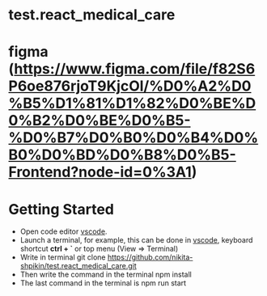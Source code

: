 # test.react_medical_care

# figma (https://www.figma.com/file/f82S6P6oe876rjoT9KjcOl/%D0%A2%D0%B5%D1%81%D1%82%D0%BE%D0%B2%D0%BE%D0%B5-%D0%B7%D0%B0%D0%B4%D0%B0%D0%BD%D0%B8%D0%B5-Frontend?node-id=0%3A1)

#  Getting Started

+ Open code editor [vscode](https://code.visualstudio.com/). 
+ Launch a terminal, for example, this can be done in [vscode](https://code.visualstudio.com/), keyboard shortcut **ctrl + `** or top menu (View => Terminal)
+ Write in terminal 
    git clone https://github.com/nikita-shpikin/test.react_medical_care.git
+ Then write the command in the terminal
    npm install       
+ The last command in the terminal is 
    npm run start

    